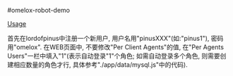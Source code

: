 #omelox-robot-demo

[Usage](https://github.com/NetEase/pomelo/wiki/PomeloRobot-%E4%BD%BF%E7%94%A8%E6%96%87%E6%A1%A3)

首先在lordofpinus中注册一个新用户, 用户名用"pinusXXX"(如:"pinus1"), 密码用"omelox".
在WEB页面中, 不要修改"Per Client Agents"的值, 在"Per Agents Users"一栏中填入"1"(表示自动登录"1"个角色; 如需自动登录多个角色, 则需要创建相应数量的角色才行, 具体参考"./app/data/mysql.js"中的代码).
